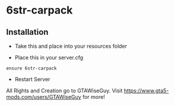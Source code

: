 # 6str-carpack

## Installation

* Take this and place into your resources folder

* Place this in your server.cfg
```
ensure 6str-carpack
```

* Restart Server

All Rights and Creation go to GTAWiseGuy. Visit https://www.gta5-mods.com/users/GTAWiseGuy for more!

